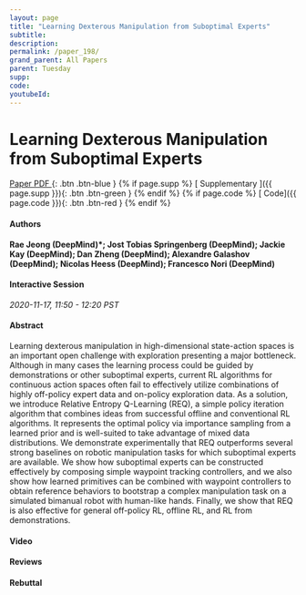 ```yaml
---
layout: page
title: "Learning Dexterous Manipulation from Suboptimal Experts"
subtitle: 
description:
permalink: /paper_198/
grand_parent: All Papers
parent: Tuesday
supp: 
code: 
youtubeId: 
---
```


# Learning Dexterous Manipulation from Suboptimal Experts

[<i class="fa fa-file-text-o" aria-hidden="true"></i> Paper PDF ](https://drive.google.com/file/d/1hkLqD-pTWEax5DDpYmzGKvNaYycfxxoC/view){: .btn .btn-blue } {% if page.supp %} [<i class="fa fa-file-text-o" aria-hidden="true"></i> Supplementary ]({{ page.supp }}){: .btn .btn-green } {% endif %} {% if page.code %} [<i class="fa fa-github" aria-hidden="true"></i> Code]({{ page.code }}){: .btn .btn-red }
{% endif %}

#### Authors
**Rae Jeong (DeepMind)*; Jost Tobias Springenberg (DeepMind); Jackie Kay (DeepMind); Dan Zheng (DeepMind); Alexandre Galashov (DeepMind); Nicolas Heess (DeepMind); Francesco Nori (DeepMind)**

#### Interactive Session
*2020-11-17, 11:50 - 12:20 PST*

#### Abstract
Learning dexterous manipulation in high-dimensional state-action spaces is an important open challenge with exploration presenting a major bottleneck. Although in many cases the learning process could be guided by demonstrations or other suboptimal experts, current RL algorithms for continuous action spaces often fail to effectively utilize combinations of highly off-policy expert data and on-policy exploration data. As a solution, we introduce Relative Entropy Q-Learning (REQ), a simple policy iteration algorithm that combines ideas from successful offline and conventional RL algorithms. It represents the optimal policy via importance sampling from a learned prior and is well-suited to take advantage of mixed data distributions. We demonstrate experimentally that REQ outperforms several strong baselines on robotic manipulation tasks for which suboptimal experts are available. We show how suboptimal experts can be constructed effectively by composing simple waypoint tracking controllers, and we also show how learned primitives can be combined with waypoint controllers to obtain reference behaviors to bootstrap a complex manipulation task on a simulated bimanual robot with human-like hands. Finally, we show that REQ is also effective for general off-policy RL, offline RL, and RL from demonstrations. 

#### Video 

#### Reviews

#### Rebuttal
